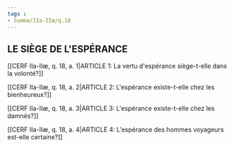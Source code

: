 ```yaml
---
tags : 
- Summa/IIa-IIæ/q.18
---
```


## LE SIÈGE DE L'ESPÉRANCE

[[CERF IIa-IIæ, q. 18, a. 1|ARTICLE 1: La vertu d'espérance siège-t-elle dans la volonté?]]

[[CERF IIa-IIæ, q. 18, a. 2|ARTICLE 2: L'espérance existe-t-elle chez les bienheureux?]]

[[CERF IIa-IIæ, q. 18, a. 3|ARTICLE 3: L'espérance existe-t-elle chez les damnés?]]

[[CERF IIa-IIæ, q. 18, a. 4|ARTICLE 4: L'espérance des hommes voyageurs est-elle certaine?]]

